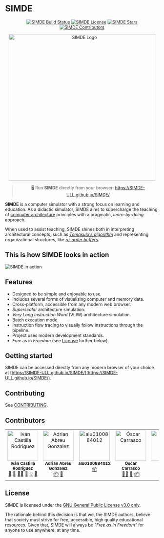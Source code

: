 # SIMDE
<p align="center">
    <a href="https://github.com/SIMDE-ULL/SIMDE/actions/workflows/build.yml"><img alt="SIMDE Build Status" src="https://img.shields.io/github/actions/workflow/status/SIMDE-ULL/SIMDE/build.yml" /></a>
    <a href="https://github.com/SIMDE-ULL/SIMDE?tab=GPL-3.0-1-ov-file"><img alt="SIMDE License" src="https://img.shields.io/github/license/SIMDE-ULL/SIMDE" /></a>
    <a href="https://github.com/SIMDE-ULL/SIMDE/stargazers"><img alt="SIMDE Stars" src="https://img.shields.io/github/stars/SIMDE-ULL/SIMDE" /></a>
    <a href="https://github.com/SIMDE-ULL/SIMDE?tab=readme-ov-file#contributors"><img alt="SIMDE Contributors" src="https://img.shields.io/github/all-contributors/SIMDE-ULL/SIMDE?color=red" /></a>
</p>

<p align="center">
    <img width="480px" alt="SIMDE Logo" src="https://github.com/SIMDE-ULL/SIMDE/assets/25517190/6af8eb99-8b46-4f08-a78a-195863fff035" />
</p>

> <p align="center">🖥️ Run <b>SIMDE</b> directly from your browser: <a href="https://SIMDE-ULL.github.io/SIMDE/">https://SIMDE-ULL.github.io/SIMDE/</a></p>

__SIMDE__ is a computer simulator with a strong focus on learning and education. As a didactic simulator, SIMDE aims to supercharge the teaching of [computer architecture]((https://en.wikipedia.org/wiki/Computer_architecture)) principles with a pragmatic, _learn-by-doing_ approach.

When used to assist teaching, SIMDE shines both in interpreting architectural concepts, such as [_Tomasulo's algorithm_](https://en.wikipedia.org/wiki/Tomasulo%27s_algorithm) and representing organizational structures, like [_re-order buffers_](https://en.wikipedia.org/wiki/Re-order_buffer).

## This is how SIMDE looks in action
![SIMDE in action](/assets/exec.gif)

## Features

* Designed to be simple and enjoyable to use.
* Includes several forms of visualizing computer and memory data.
* Cross-platform, accessible from any modern web browser.
* _Superscalar_ architecture simulation.
* _Very Long Instruction Word_ (VLIW) architecture simulation.
* Batch execution mode.
* Instruction flow tracing to visually follow instructions through the pipeline.
* Project uses modern development standards.
* _Free_ as in _Freedom_ (see [License](#license) further below).

## Getting started

SIMDE can be accessed directly from any modern browser of your choice at [https://SIMDE-ULL.github.io/SIMDE/](https://SIMDE-ULL.github.io/SIMDE/).

## Contributing
See [CONTRIBUTING](CONTRIBUTING.md).

## Contributors

<!-- ALL-CONTRIBUTORS-LIST:START - Do not remove or modify this section -->
<!-- prettier-ignore-start -->
<!-- markdownlint-disable -->
<table>
  <tbody>
    <tr>
      <td align="center" valign="top" width="14.28%"><a href="https://github.com/icasrod"><img src="https://avatars.githubusercontent.com/u/17193911?v=4?s=100" width="100px;" alt="Iván Castilla Rodríguez"/><br /><sub><b>Iván Castilla Rodríguez</b></sub></a><br /><a href="#research-icasrod" title="Research">🔬</a> <a href="#projectManagement-icasrod" title="Project Management">📆</a> <a href="#mentoring-icasrod" title="Mentoring">🧑‍🏫</a> <a href="#ideas-icasrod" title="Ideas, Planning, & Feedback">🤔</a> <a href="#example-icasrod" title="Examples">💡</a> <a href="#doc-icasrod" title="Documentation">📖</a></td>
      <td align="center" valign="top" width="14.28%"><a href="https://adrianabreu.gitlab.io"><img src="https://avatars.githubusercontent.com/u/9080392?v=4?s=100" width="100px;" alt="Adrian Abreu Gonzalez"/><br /><sub><b>Adrian Abreu Gonzalez</b></sub></a><br /><a href="#platform-adrianabreu" title="Packaging/porting to new platform">📦</a> <a href="#design-adrianabreu" title="Design">🎨</a></td>
      <td align="center" valign="top" width="14.28%"><a href="https://github.com/alu0100884012"><img src="https://avatars.githubusercontent.com/u/22546849?v=4?s=100" width="100px;" alt="alu0100884012"/><br /><sub><b>alu0100884012</b></sub></a><br /><a href="#platform-alu0100884012" title="Packaging/porting to new platform">📦</a></td>
      <td align="center" valign="top" width="14.28%"><a href="http://oxca.be"><img src="https://avatars.githubusercontent.com/u/25517190?v=4?s=100" width="100px;" alt="Óscar Carrasco"/><br /><sub><b>Óscar Carrasco</b></sub></a><br /><a href="#mentoring-oxcabe" title="Mentoring">🧑‍🏫</a> <a href="#maintenance-oxcabe" title="Maintenance">🚧</a> <a href="#platform-oxcabe" title="Packaging/porting to new platform">📦</a></td>
      <td align="center" valign="top" width="14.28%"><a href="https://github.com/endes0"><img src="https://avatars.githubusercontent.com/u/5920682?v=4?s=100" width="100px;" alt="endes0"/><br /><sub><b>endes0</b></sub></a><br /><a href="#test-endes0" title="Tests">⚠️</a> <a href="#maintenance-endes0" title="Maintenance">🚧</a></td>
    </tr>
  </tbody>
</table>

<!-- markdownlint-restore -->
<!-- prettier-ignore-end -->

<!-- ALL-CONTRIBUTORS-LIST:END -->

## License

SIMDE is licensed under the [GNU General Public License v3.0 only](https://spdx.org/licenses/GPL-3.0-only.html).

The rationale behind this decision is that we, the SIMDE authors, believe that society must strive for free, accessible, high quality educational resources. Given that, SIMDE will always be _"Free as in Freedom"_ for anyone to use anywhere, at any time.
